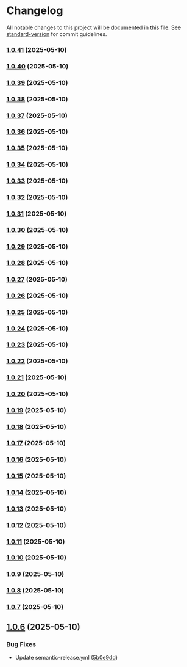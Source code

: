 # Changelog

All notable changes to this project will be documented in this file. See [standard-version](https://github.com/conventional-changelog/standard-version) for commit guidelines.

### [1.0.41](https://github.com/BrandonLewis/gis-survey.js/compare/v1.0.40...v1.0.41) (2025-05-10)

### [1.0.40](https://github.com/BrandonLewis/gis-survey.js/compare/v1.0.39...v1.0.40) (2025-05-10)

### [1.0.39](https://github.com/BrandonLewis/gis-survey.js/compare/v1.0.38...v1.0.39) (2025-05-10)

### [1.0.38](https://github.com/BrandonLewis/gis-survey.js/compare/v1.0.37...v1.0.38) (2025-05-10)

### [1.0.37](https://github.com/BrandonLewis/gis-survey.js/compare/v1.0.36...v1.0.37) (2025-05-10)

### [1.0.36](https://github.com/BrandonLewis/gis-survey.js/compare/v1.0.35...v1.0.36) (2025-05-10)

### [1.0.35](https://github.com/BrandonLewis/gis-survey.js/compare/v1.0.34...v1.0.35) (2025-05-10)

### [1.0.34](https://github.com/BrandonLewis/gis-survey.js/compare/v1.0.33...v1.0.34) (2025-05-10)

### [1.0.33](https://github.com/BrandonLewis/gis-survey.js/compare/v1.0.32...v1.0.33) (2025-05-10)

### [1.0.32](https://github.com/BrandonLewis/gis-survey.js/compare/v1.0.31...v1.0.32) (2025-05-10)

### [1.0.31](https://github.com/BrandonLewis/gis-survey.js/compare/v1.0.30...v1.0.31) (2025-05-10)

### [1.0.30](https://github.com/BrandonLewis/gis-survey.js/compare/v1.0.29...v1.0.30) (2025-05-10)

### [1.0.29](https://github.com/BrandonLewis/gis-survey.js/compare/v1.0.28...v1.0.29) (2025-05-10)

### [1.0.28](https://github.com/BrandonLewis/gis-survey.js/compare/v1.0.27...v1.0.28) (2025-05-10)

### [1.0.27](https://github.com/BrandonLewis/gis-survey.js/compare/v1.0.26...v1.0.27) (2025-05-10)

### [1.0.26](https://github.com/BrandonLewis/gis-survey.js/compare/v1.0.25...v1.0.26) (2025-05-10)

### [1.0.25](https://github.com/BrandonLewis/gis-survey.js/compare/v1.0.24...v1.0.25) (2025-05-10)

### [1.0.24](https://github.com/BrandonLewis/gis-survey.js/compare/v1.0.23...v1.0.24) (2025-05-10)

### [1.0.23](https://github.com/BrandonLewis/gis-survey.js/compare/v1.0.22...v1.0.23) (2025-05-10)

### [1.0.22](https://github.com/BrandonLewis/gis-survey.js/compare/v1.0.21...v1.0.22) (2025-05-10)

### [1.0.21](https://github.com/BrandonLewis/gis-survey.js/compare/v1.0.20...v1.0.21) (2025-05-10)

### [1.0.20](https://github.com/BrandonLewis/gis-survey.js/compare/v1.0.19...v1.0.20) (2025-05-10)

### [1.0.19](https://github.com/BrandonLewis/gis-survey.js/compare/v1.0.18...v1.0.19) (2025-05-10)

### [1.0.18](https://github.com/BrandonLewis/gis-survey.js/compare/v1.0.17...v1.0.18) (2025-05-10)

### [1.0.17](https://github.com/BrandonLewis/gis-survey.js/compare/v1.0.16...v1.0.17) (2025-05-10)

### [1.0.16](https://github.com/BrandonLewis/gis-survey.js/compare/v1.0.15...v1.0.16) (2025-05-10)

### [1.0.15](https://github.com/BrandonLewis/gis-survey.js/compare/v1.0.14...v1.0.15) (2025-05-10)

### [1.0.14](https://github.com/BrandonLewis/gis-survey.js/compare/v1.0.13...v1.0.14) (2025-05-10)

### [1.0.13](https://github.com/BrandonLewis/gis-survey.js/compare/v1.0.12...v1.0.13) (2025-05-10)

### [1.0.12](https://github.com/BrandonLewis/gis-survey.js/compare/v1.0.11...v1.0.12) (2025-05-10)

### [1.0.11](https://github.com/BrandonLewis/gis-survey.js/compare/v1.0.10...v1.0.11) (2025-05-10)

### [1.0.10](https://github.com/BrandonLewis/gis-survey.js/compare/v1.0.9...v1.0.10) (2025-05-10)

### [1.0.9](https://github.com/BrandonLewis/gis-survey.js/compare/v1.0.8...v1.0.9) (2025-05-10)

### [1.0.8](https://github.com/BrandonLewis/gis-survey.js/compare/v1.0.7...v1.0.8) (2025-05-10)

### [1.0.7](https://github.com/BrandonLewis/gis-survey.js/compare/v1.0.6...v1.0.7) (2025-05-10)

## [1.0.6](https://github.com/BrandonLewis/gis-survey.js/compare/v1.0.5...v1.0.6) (2025-05-10)


### Bug Fixes

* Update semantic-release.yml ([5b0e9dd](https://github.com/BrandonLewis/gis-survey.js/commit/5b0e9ddecc1c0cb587940e7fdb1bb9d8648ceafa))
